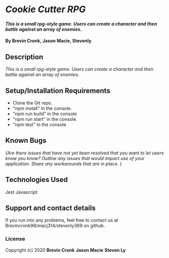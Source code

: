 # _Cookie Cutter RPG_

#### _This is a small rpg-style game. Users can create a character and then battle against an array of enemies._

#### By Brevin Cronk, Jason Macie, Stevenly

## Description

_This is a small rpg-style game. Users can create a character and then battle against an array of enemies._

## Setup/Installation Requirements

* Clone the Git repo.
* "npm install" in the console.
* "npm run build" in the console
* "npm run start" in the console.
* "npm test" in the console

## Known Bugs

_{Are there issues that have not yet been resolved that you want to let users know you know?  Outline any issues that would impact use of your application.  Share any workarounds that are in place. }_


## Technologies Used

Jest
Javascript

## Support and contact details

If you run into any problems, feel free to contact us at Brevincronk98/macj314/stevenly369 on github.

### License

Copyright (c) 2020 **Brevin Cronk** **Jason Macie** **Steven Ly**